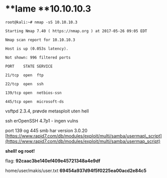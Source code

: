 # **lame **10.10.10.3

`root@kali:~# nmap -sS 10.10.10.3`

`Starting Nmap 7.40 ( https://nmap.org ) at 2017-05-26 09:05 EDT`

`Nmap scan report for 10.10.10.3`

`Host is up (0.053s latency).`

`Not shown: 996 filtered ports`

`PORT    STATE SERVICE`

`21/tcp  open  ftp`

`22/tcp  open  ssh`

`139/tcp open  netbios-ssn`

`445/tcp open  microsoft-ds`

vsftpd 2.3.4, prøvde metasploit uten hell

ssh erOpenSSH 4.7p1 - ingen vulns

port 139 og 445 smb har version 3.0.20 [https://www.rapid7.com/db/modules/exploit/multi/samba/usermap\_script](https://www.rapid7.com/db/modules/exploit/multi/samba/usermap_script)

**shell! og root!**

flag: **92caac3be140ef409e45721348a4e9df**

home/user/makis/user.txt **69454a937d94f5f0225ea00acd2e84c5**

